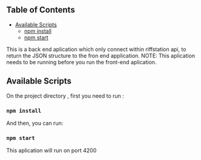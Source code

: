 
## Table of Contents

- [Available Scripts](#available-scripts)
  - [npm install](#npm-install)   
  - [npm start](#npm-start)

This is a back end aplication which only connect within riffstation api, to return the JSON structure to the fron end application.
NOTE: This aplication needs to be running before you run the front-end aplication.

## Available Scripts

On the project directory , first you need to run :

### `npm install`

And then, you can run:

### `npm start`

This aplication will run on port 4200
